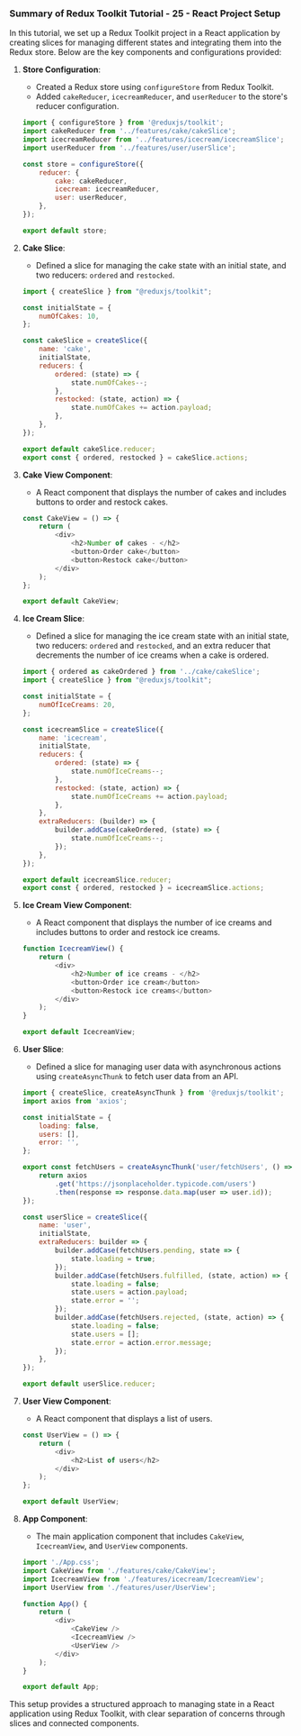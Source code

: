 ### Summary of Redux Toolkit Tutorial - 25 - React Project Setup

In this tutorial, we set up a Redux Toolkit project in a React application by creating slices for managing different states and integrating them into the Redux store. Below are the key components and configurations provided:

1. **Store Configuration**:
    - Created a Redux store using `configureStore` from Redux Toolkit.
    - Added `cakeReducer`, `icecreamReducer`, and `userReducer` to the store's reducer configuration.

    ```javascript
    import { configureStore } from '@reduxjs/toolkit';
    import cakeReducer from '../features/cake/cakeSlice';
    import icecreamReducer from '../features/icecream/icecreamSlice';
    import userReducer from '../features/user/userSlice';

    const store = configureStore({
        reducer: {
            cake: cakeReducer,
            icecream: icecreamReducer,
            user: userReducer,
        },
    });

    export default store;
    ```

2. **Cake Slice**:
    - Defined a slice for managing the cake state with an initial state, and two reducers: `ordered` and `restocked`.

    ```javascript
    import { createSlice } from "@reduxjs/toolkit";

    const initialState = {
        numOfCakes: 10,
    };

    const cakeSlice = createSlice({
        name: 'cake',
        initialState,
        reducers: {
            ordered: (state) => {
                state.numOfCakes--;
            },
            restocked: (state, action) => {
                state.numOfCakes += action.payload;
            },
        },
    });

    export default cakeSlice.reducer;
    export const { ordered, restocked } = cakeSlice.actions;
    ```

3. **Cake View Component**:
    - A React component that displays the number of cakes and includes buttons to order and restock cakes.

    ```javascript
    const CakeView = () => {
        return (
            <div>
                <h2>Number of cakes - </h2>
                <button>Order cake</button>
                <button>Restock cake</button>
            </div>
        );
    };

    export default CakeView;
    ```

4. **Ice Cream Slice**:
    - Defined a slice for managing the ice cream state with an initial state, two reducers: `ordered` and `restocked`, and an extra reducer that decrements the number of ice creams when a cake is ordered.

    ```javascript
    import { ordered as cakeOrdered } from '../cake/cakeSlice';
    import { createSlice } from "@reduxjs/toolkit";

    const initialState = {
        numOfIceCreams: 20,
    };

    const icecreamSlice = createSlice({
        name: 'icecream',
        initialState,
        reducers: {
            ordered: (state) => {
                state.numOfIceCreams--;
            },
            restocked: (state, action) => {
                state.numOfIceCreams += action.payload;
            },
        },
        extraReducers: (builder) => {
            builder.addCase(cakeOrdered, (state) => {
                state.numOfIceCreams--;
            });
        },
    });

    export default icecreamSlice.reducer;
    export const { ordered, restocked } = icecreamSlice.actions;
    ```

5. **Ice Cream View Component**:
    - A React component that displays the number of ice creams and includes buttons to order and restock ice creams.

    ```javascript
    function IcecreamView() {
        return (
            <div>
                <h2>Number of ice creams - </h2>
                <button>Order ice cream</button>
                <button>Restock ice creams</button>
            </div>
        );
    }

    export default IcecreamView;
    ```

6. **User Slice**:
    - Defined a slice for managing user data with asynchronous actions using `createAsyncThunk` to fetch user data from an API.
    
    ```javascript
    import { createSlice, createAsyncThunk } from '@reduxjs/toolkit';
    import axios from 'axios';

    const initialState = {
        loading: false,
        users: [],
        error: '',
    };

    export const fetchUsers = createAsyncThunk('user/fetchUsers', () => {
        return axios
            .get('https://jsonplaceholder.typicode.com/users')
            .then(response => response.data.map(user => user.id));
    });

    const userSlice = createSlice({
        name: 'user',
        initialState,
        extraReducers: builder => {
            builder.addCase(fetchUsers.pending, state => {
                state.loading = true;
            });
            builder.addCase(fetchUsers.fulfilled, (state, action) => {
                state.loading = false;
                state.users = action.payload;
                state.error = '';
            });
            builder.addCase(fetchUsers.rejected, (state, action) => {
                state.loading = false;
                state.users = [];
                state.error = action.error.message;
            });
        },
    });

    export default userSlice.reducer;
    ```

7. **User View Component**:
    - A React component that displays a list of users.

    ```javascript
    const UserView = () => {
        return (
            <div>
                <h2>List of users</h2>
            </div>
        );
    };

    export default UserView;
    ```

8. **App Component**:
    - The main application component that includes `CakeView`, `IcecreamView`, and `UserView` components.

    ```javascript
    import './App.css';
    import CakeView from './features/cake/CakeView';
    import IcecreamView from './features/icecream/IcecreamView';
    import UserView from './features/user/UserView';

    function App() {
        return (
            <div>
                <CakeView />
                <IcecreamView />
                <UserView />
            </div>
        );
    }

    export default App;
    ```

This setup provides a structured approach to managing state in a React application using Redux Toolkit, with clear separation of concerns through slices and connected components.